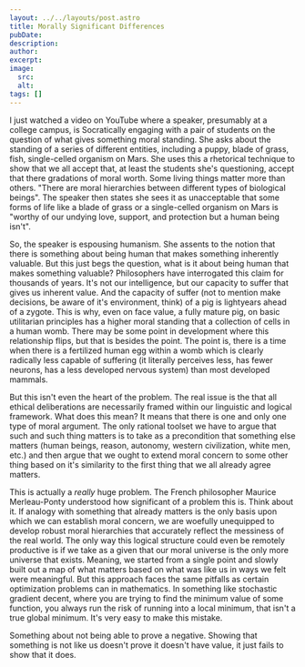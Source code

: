 ```yaml
---
layout: ../../layouts/post.astro
title: Morally Significant Differences
pubDate: 
description: 
author: 
excerpt: 
image:
  src: 
  alt:
tags: []
---
```


I just watched a video on YouTube where a speaker, presumably at a college campus, is Socratically engaging with a pair of students on the question of what gives something moral standing. She asks about the standing of a series of different entities, including a puppy, blade of grass, fish, single-celled organism on Mars. She uses this a rhetorical technique to show that we all accept that, at least the students she's questioning, accept that there gradations of moral worth. Some living things matter more than others. "There are moral hierarchies between different types of biological beings". The speaker then states she sees it as unacceptable that some forms of life like a blade of grass or a single-celled organism on Mars is "worthy of our undying love, support, and protection but a human being isn't".

So, the speaker is espousing humanism. She assents to the notion that there is something about being human that makes something inherently valuable. But this just begs the question, what is it about being human that makes something valuable? Philosophers have interrogated this claim for thousands of years. It's not our intelligence, but our capacity to suffer that gives us inherent value. And the capacity of suffer (not to mention make decisions, be aware of it's environment, think) of a pig is lightyears ahead of a zygote. This is why, even on face value, a fully mature pig, on basic utilitarian principles has a higher moral standing that a collection of cells in a human womb. There may be some point in development where this relationship flips, but that is besides the point. The point is, there is a time when there is a fertilized human egg within a womb which is clearly radically less capable of suffering (it literally perceives less, has fewer neurons, has a less developed nervous system) than most developed mammals.

But this isn't even the heart of the problem. The real issue is the that all ethical deliberations are necessarily framed within our linguistic and logical framework. What does this mean? It means that there is one and only one type of moral argument. The only rational toolset we have to argue that such and such thing matters is to take as a precondition that something else matters (human beings, reason, autonomy, western civilization, white men, etc.) and then argue that we ought to extend moral concern to some other thing based on it's similarity to the first thing that we all already agree matters.

This is actually a *really* huge problem. The French philosopher Maurice Merleau-Ponty understood how significant of a problem this is. Think about it. If analogy with something that already matters is the only basis upon which we can establish moral concern, we are woefully unequipped to develop robust moral hierarchies that accurately reflect the messiness of the real world. The only way this logical structure could even be remotely productive is if we take as a given that our moral universe is the only more universe that exists. Meaning, we started from a single point and slowly built out a map of what matters based on what was like us in ways we felt were meaningful. But this approach faces the same pitfalls as certain optimization problems can in mathematics. In something like stochastic gradient decent, where you are trying to find the minimum value of some function, you always run the risk of running into a local minimum, that isn't a true global minimum. It's very easy to make this mistake.

Something about not being able to prove a negative. Showing that something is not like us doesn't prove it doesn't have value, it just fails to show that it does.